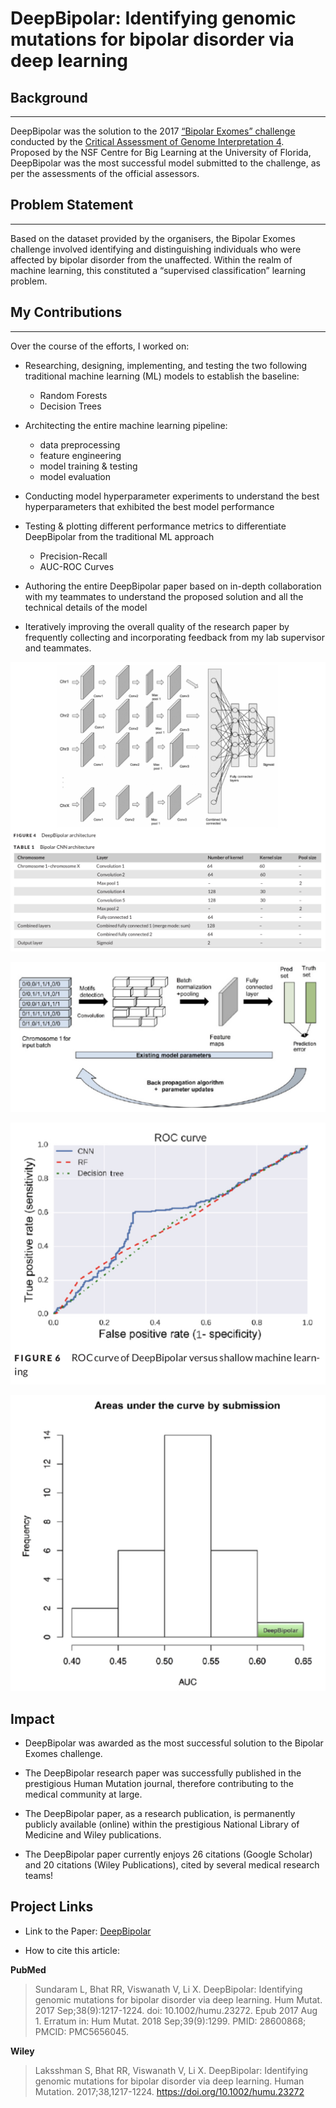 # **DeepBipolar**: Identifying genomic mutations for bipolar disorder via deep learning

## Background

---

DeepBipolar was the solution to the 2017 [“Bipolar Exomes” challenge](http://www.genomeinterpretation.org/cagi4-bipolar.html) conducted by the [Critical Assessment of Genome Interpretation 4](http://www.genomeinterpretation.org/cagi4-challenge.html). Proposed by the NSF Centre for Big Learning at the University of Florida, DeepBipolar was the most successful model submitted to the challenge, as per the assessments of the official assessors.



## Problem Statement

---

Based on the dataset provided by the organisers, the Bipolar Exomes challenge involved identifying and distinguishing individuals who were affected by bipolar disorder from the unaffected. Within the realm of machine learning, this constituted a “supervised classification” learning problem.  


  
## My Contributions
---

Over the course of the efforts, I worked on:

* Researching, designing, implementing, and testing the two following traditional machine learning (ML) models to establish the baseline:
  * Random Forests
  * Decision Trees 


* Architecting the entire machine learning pipeline:
  * data preprocessing 
  * feature engineering 
  * model training & testing
  * model evaluation


* Conducting model hyperparameter experiments to understand the best hyperparameters that exhibited the best model performance


* Testing & plotting different performance metrics to differentiate DeepBipolar from the traditional ML approach
  * Precision-Recall
  * AUC-ROC Curves 


* Authoring the entire DeepBipolar paper based on in-depth collaboration with my teammates to understand the proposed solution and all the technical details of the model


* Iteratively improving the overall quality of the research paper by frequently collecting and incorporating feedback from my lab supervisor and teammates.

![deepbipolar-arch](images/Image1.jpg) 

![deepbipolar-training](images/Image2.jpg)  

![deepbipolar-metrics](images/Image3.jpg)  

![deepbipolar-graphs](images/Image4.jpg)


## Impact

* DeepBipolar was awarded as the most successful solution to the Bipolar Exomes challenge.

* The DeepBipolar research paper was successfully published in the prestigious Human Mutation journal, therefore contributing to the medical community at large.

* The DeepBipolar paper, as a research publication, is permanently publicly available (online) within the prestigious National Library of Medicine and Wiley publications.

* The DeepBipolar paper currently enjoys 26 citations (Google Scholar) and 20 citations (Wiley Publications), cited by several medical research teams!


## Project Links

- Link to the Paper: [DeepBipolar](https://www.ncbi.nlm.nih.gov/pmc/articles/PMC5656045/)

- How to cite this article:

**PubMed**

> Sundaram L, Bhat RR, Viswanath V, Li X. DeepBipolar: Identifying genomic mutations for bipolar disorder via deep learning. Hum Mutat. 2017 Sep;38(9):1217-1224. doi: 10.1002/humu.23272. Epub 2017 Aug 1. Erratum in: Hum Mutat. 2018 Sep;39(9):1299. PMID: 28600868; PMCID: PMC5656045.

**Wiley**

> Laksshman S, Bhat RR, Viswanath V, Li X. DeepBipolar: Identifying genomic mutations for bipolar disorder via deep learning. Human Mutation. 2017;38,1217-1224. https://doi.org/10.1002/humu.23272
